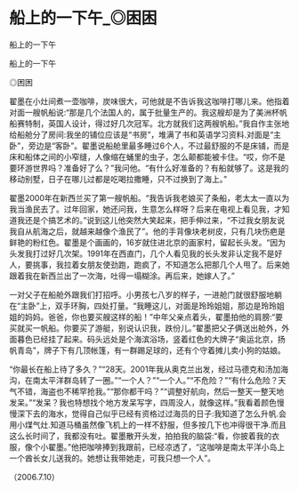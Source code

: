 # 船上的一下午_◎困困

船上的一下午

船上的一下午

◎困困

翟墨在小灶间煮一壶咖啡，炭味很大，可他就是不告诉我这咖啡打哪儿来。他指着对面一艘帆船说:“那是几个法国人的，属于批量生产的。我这艘却是为了美洲杯帆船赛特制，英国人设计，得过好几次冠军。北方就我们这两艘帆船。”我自作主张地给船舱分了房间:我坐的铺位应该是“书房”，堆满了书和英语学习资料.对面是“主卧”，旁边是“客卧”。翟墨说船舱里最多睡过6个人，不过最舒服的不是床铺，而是床和船体之间的小窄缝，人像缩在蛹里的虫子，怎么颠都能被卡住。“哎，你不是要环游世界吗？准备好了么？”我问他。“有什么好准备的？有船就够了。这是我的移动别墅，日子在哪儿过都是吃喝拉撒睡，只不过换到了海上。”

翟墨2000年在新西兰买了第一艘帆船。“我告诉我老娘买了条船，老太太一直以为我当渔民去了。过年回家，她还问我，生意怎么样呀？后来在电视上看见我，才知道我还是个搞艺术的。”说到这儿他突然大笑起来，把手伸过来，“不过我女朋友说我自从航海之后，就越来越像个渔民了”。他的手背像块老树皮，只有几块伤疤是鲜艳的粉红色。翟墨是个画画的，16岁就住进北京的画家村，留起长头发。“因为头发我打过好几次架。1991年在西直门，几个人看见我的长头发非认定我不是好人，要挑事，我拉着女朋友使劲跑，跑疯了，不知道怎么把那几个人甩了。后来她跟着我在新西兰出了一次海，吐得一塌糊涂。再后来，她嫁人了。”

一对父子在船舱外跟我们打招呼。小男孩七八岁的样子，一进舱门就很舒服地躺在“主卧”上，双手环胸，四处打量。“我睡这儿，对面是玲玲姐姐，那边是玲玲姐姐的妈妈。爸爸，你也要买艘这样的船！”中年父亲点着头，翟墨拍他的肩膀:“要买就买一帆船。你要买了游艇，别说认识我，跌份儿。”翟墨把父子俩送出舱外，外面暮色已经挂了起来。码头远处是个海滨浴场，竖着红色的大牌子“奥运北京，扬帆青岛”，牌子下有几顶帐篷，有一群踢足球的，还有个守着摊儿卖小狗的姑娘。

“你最长在船上待了多久？”“28天。2001年我从奥克兰出发，经过马德克和汤加海沟，在南太平洋群岛转了一圈。”“一个人？”“一个人。”“不危险？”“有什么危险？天气不错，海盗也不稀罕抢我。”“那你都干吗？”“调整好航向，然后一整天一整天地发呆。”“发呆？我也特想找个地方发呆写字，四周没人，就像这样。”我看着颜色慢慢深下去的海水，觉得自己似乎已经有资格过过海员的日子:我知道了怎么升帆.会用小煤气灶.知道马桶虽然像飞机上的一样不舒服，但多按几下也冲得很干净.而且这么长时间了，我都没有吐。翟墨散开头发，拍拍我的脑袋:“看，你披着我的衣服，像个小翟墨。”他把咖啡捧到我跟前，已经凉透了，“这咖啡是南太平洋小岛上一个酋长女儿送我的。她想让我带她走，可我只想一个人”。

（2006.7.10）